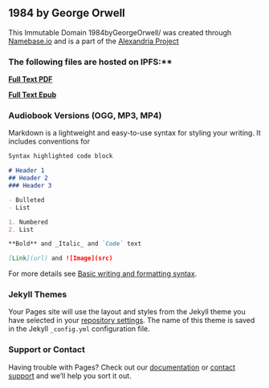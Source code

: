 ## 1984 by George Orwell

This Immutable Domain 1984byGeorgeOrwell/ was created through [Namebase.io](https://www.namebase.io/domains/1984bygeorgeorwell) and is a part of the [Alexandria Project](https://www.namebase.io/domains/AlexandriaProject)

### The following files are hosted on IPFS:**

[**Full Text PDF**](https://bafybeia4l6lgk5nuevnarpinpdokjtyat5jnozfnqrhtideq3hxcxoy24a.ipfs.dweb.link/1984%20-%20George%20Orwell.pdf)

[**Full Text Epub**](https://bafybeict4pb4nustgm6busemvzkmi3vn4mi2nv76ccg23zg4jbd3yhxrxe.ipfs.dweb.link/1984%20-%20George%20Orwell.epub)

### Audiobook Versions (OGG, MP3, MP4)

Markdown is a lightweight and easy-to-use syntax for styling your writing. It includes conventions for

```markdown
Syntax highlighted code block

# Header 1
## Header 2
### Header 3

- Bulleted
- List

1. Numbered
2. List

**Bold** and _Italic_ and `Code` text

[Link](url) and ![Image](src)
```

For more details see [Basic writing and formatting syntax](https://docs.github.com/en/github/writing-on-github/getting-started-with-writing-and-formatting-on-github/basic-writing-and-formatting-syntax).

### Jekyll Themes

Your Pages site will use the layout and styles from the Jekyll theme you have selected in your [repository settings](https://github.com/NDRIA1984/NDRIA1984.github.io/settings/pages). The name of this theme is saved in the Jekyll `_config.yml` configuration file.

### Support or Contact

Having trouble with Pages? Check out our [documentation](https://docs.github.com/categories/github-pages-basics/) or [contact support](https://support.github.com/contact) and we’ll help you sort it out.
